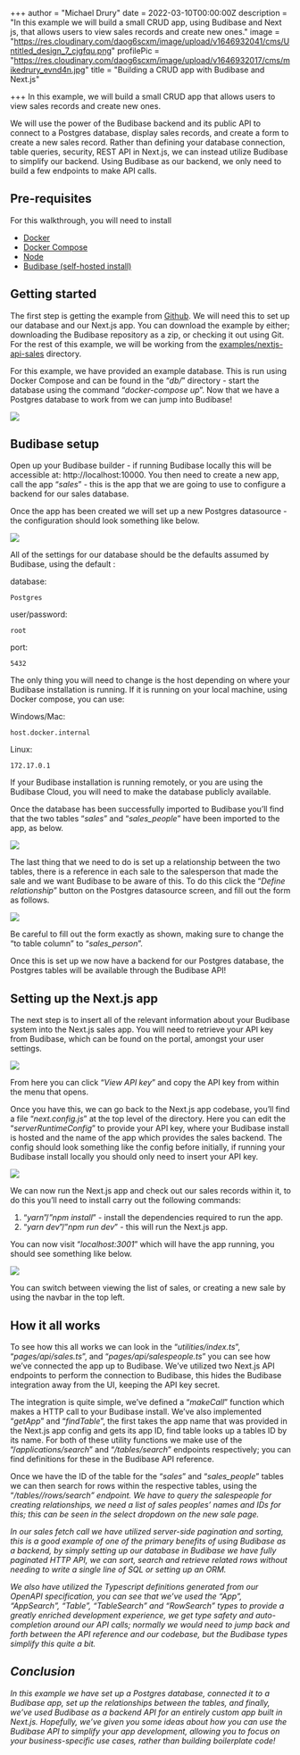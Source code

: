 +++
author = "Michael Drury"
date = 2022-03-10T00:00:00Z
description = "In this example we will build a small CRUD app, using Budibase and Next js, that allows users to view sales records and create new ones."
image = "https://res.cloudinary.com/daog6scxm/image/upload/v1646932041/cms/Untitled_design_7_cjgfqu.png"
profilePic = "https://res.cloudinary.com/daog6scxm/image/upload/v1646932017/cms/mikedrury_evnd4n.jpg"
title = "Building a CRUD app with Budibase and Next.js"

+++
In this example, we will build a small CRUD app that allows users to view sales records and create new ones.

We will use the power of the Budibase backend and its public API to connect to a Postgres database, display sales records, and create a form to create a new sales record. Rather than defining your database connection, table queries, security, REST API in Next.js, we can instead utilize Budibase to simplify our backend. Using Budibase as our backend, we only need to build a few endpoints to make API calls.

## Pre-requisites

For this walkthrough, you will need to install

* [Docker](https://docs.budibase.com/docs/docker-compose)
* [Docker Compose](https://docs.budibase.com/docs/docker-compose)
* [Node](https://nodejs.org/en/)
* [Budibase (self-hosted install)](https://docs.budibase.com/docs/hosting-methods)

## Getting started

The first step is getting the example from [Github](https://github.com/Budibase/budibase/tree/examples/nextjs/examples/nextjs-api-sales). We will need this to set up our database and our Next.js app. You can download the example by either; downloading the Budibase repository as a zip, or checking it out using Git. For the rest of this example, we will be working from the [examples/nextjs-api-sales](https://github.com/Budibase/budibase/tree/examples/nextjs/examples/nextjs-api-sales) directory.

For this example, we have provided an example database. This is run using Docker Compose and can be found in the “_db/_” directory - start the database using the command “_docker-compose up_”. Now that we have a Postgres database to work from we can jump into Budibase!

![](https://res.cloudinary.com/daog6scxm/image/upload/v1647003117/cms/1_pnkeuw.png)

## Budibase setup

Open up your Budibase builder - if running Budibase locally this will be accessible at: http://localhost:10000. You then need to create a new app, call the app “_sales_” - this is the app that we are going to use to configure a backend for our sales database.

Once the app has been created we will set up a new Postgres datasource - the configuration should look something like below.

![](https://res.cloudinary.com/daog6scxm/image/upload/v1647003143/cms/2_bitxgr.png)

All of the settings for our database should be the defaults assumed by Budibase, using the default :

database:

    Postgres 

user/password:

    root

port:

    5432

The only thing you will need to change is the host depending on where your Budibase installation is running. If it is running on your local machine, using Docker compose, you can use:

Windows/Mac:

    host.docker.internal 

Linux:

    172.17.0.1

If your Budibase installation is running remotely, or you are using the Budibase Cloud, you will need to make the database publicly available.

Once the database has been successfully imported to Budibase you’ll find that the two tables “_sales_” and “_sales_people_” have been imported to the app, as below.

![](https://res.cloudinary.com/daog6scxm/image/upload/v1647003172/cms/3_tnvyud.png)

The last thing that we need to do is set up a relationship between the two tables, there is a reference in each sale to the salesperson that made the sale and we want Budibase to be aware of this. To do this click the “_Define relationship_” button on the Postgres datasource screen, and fill out the form as follows.

![](https://res.cloudinary.com/daog6scxm/image/upload/v1647003194/cms/4_ldrxwh.png)

Be careful to fill out the form exactly as shown, making sure to change the “to table column” to “_sales_person_”.

Once this is set up we now have a backend for our Postgres database, the Postgres tables will be available through the Budibase API!

## Setting up the Next.js app

The next step is to insert all of the relevant information about your Budibase system into the Next.js sales app. You will need to retrieve your API key from Budibase, which can be found on the portal, amongst your user settings.

![](https://res.cloudinary.com/daog6scxm/image/upload/v1647003260/cms/5_dj9epp.png)

From here you can click “_View API key_” and copy the API key from within the menu that opens.

Once you have this, we can go back to the Next.js app codebase, you’ll find a file “_next.config.js_” at the top level of the directory. Here you can edit the “_serverRuntimeConfig_” to provide your API key, where your Budibase install is hosted and the name of the app which provides the sales backend. The config should look something like the config before initially, if running your Budibase install locally you should only need to insert your API key.

![](https://res.cloudinary.com/daog6scxm/image/upload/v1647003301/cms/6_qczxrl.png)

We can now run the Next.js app and check out our sales records within it, to do this you’ll need to install carry out the following commands:

1. “_yarn_”/_”npm install_” - install the dependencies required to run the app.
2. “_yarn dev_”/”_npm run dev_” - this will run the Next.js app.

You can now visit “_localhost:3001_” which will have the app running, you should see something like below.

![](https://res.cloudinary.com/daog6scxm/image/upload/v1647003320/cms/7_a09fzg.png)

You can switch between viewing the list of sales, or creating a new sale by using the navbar in the top left.

## How it all works

To see how this all works we can look in the “_utilities/index.ts_”, “_pages/api/sales.ts_”, and “_pages/api/salespeople.ts_” you can see how we’ve connected the app up to Budibase. We’ve utilized two Next.js API endpoints to perform the connection to Budibase, this hides the Budibase integration away from the UI, keeping the API key secret.

The integration is quite simple, we’ve defined a “_makeCall_” function which makes a HTTP call to your Budibase install. We’ve also implemented “_getApp_” and “_findTable_”, the first takes the app name that was provided in the Next.js app config and gets its app ID, find table looks up a tables ID by its name. For both of these utility functions we make use of the “/_applications/search_” and “_/tables/search_” endpoints respectively; you can find definitions for these in the Budibase API reference.

Once we have the ID of the table for the “_sales_” and “_sales_people_” tables we can then search for rows within the respective tables, using the “_/tables/<table ID>/rows/search_” endpoint. We have to query the salespeople for creating relationships, we need a list of sales peoples’ names and IDs for this; this can be seen in the select dropdown on the new sale page.

In our sales fetch call we have utilized server-side pagination and sorting, this is a good example of one of the primary benefits of using Budibase as a backend, by simply setting up our database in Budibase we have fully paginated HTTP API, we can sort, search and retrieve related rows without needing to write a single line of SQL or setting up an ORM.

We also have utilized the Typescript definitions generated from our OpenAPI specification, you can see that we’ve used the “_App_”, “_AppSearch_”, “_Table_”, “_TableSearch_” and “_RowSearch_” types to provide a greatly enriched development experience, we get type safety and auto-completion around our API calls; normally we would need to jump back and forth between the API reference and our codebase, but the Budibase types simplify this quite a bit.

## Conclusion

In this example we have set up a Postgres database, connected it to a Budibase app, set up the relationships between the tables, and finally, we’ve used Budibase as a backend API for an entirely custom app built in Next.js. Hopefully, we’ve given you some ideas about how you can use the Budibase API to simplify your app development, allowing you to focus on your business-specific use cases, rather than building boilerplate code!